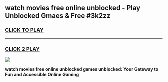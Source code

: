 
## watch movies free online unblocked - Play Unblocked Gmaes & Free #3k2zz
<h3>
<a href="https://news.freeplayer.one?title=watch_movies_free_online_unblocked&ref=27F">CLICK TO PLAY</a></h3>
<hr>

<h3>
<a href="https://news.freeplayer.one?title=watch_movies_free_online_unblocked&ref=27F">CLICK 2 PLAY</a>
  
</h3>

<a href="https://news.freeplayer.one?title=watch_movies_free_online_unblocked&ref=27F/"><img src="https://clearcache.store/games.png"></a>


**watch movies free online unblocked games unblocked: Your Gateway to Fun and Accessible Online Gaming**
